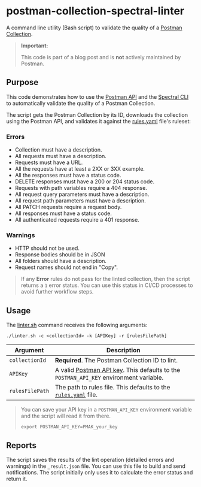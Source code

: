 # postman-collection-spectral-linter

A command line utility (Bash script) to validate the quality of a [Postman Collection](https://learning.postman.com/docs/collections/collections-overview/).

> **Important:**
>
> This code is part of a blog post and is **not** actively maintained by Postman.

## Purpose

This code demonstrates how to use the [Postman API](https://www.postman.com/postman/workspace/postman-public-workspace/collection/12959542-c8142d51-e97c-46b6-bd77-52bb66712c9a) and the [Spectral CLI](https://docs.stoplight.io/docs/spectral/9ffa04e052cc1-spectral-cli) to automatically validate the quality of a Postman Collection.

The script gets the Postman Collection by its ID, downloads the collection using the Postman API, and validates it against the [rules.yaml](rules.yaml) file's ruleset:

### Errors

- Collection must have a description.
- All requests must have a description.
- Requests must have a URL.
- All the requests have at least a 2XX or 3XX example.
- All the responses must have a status code.
- DELETE responses must have a 200 or 204 status code.
- Requests with path variables require a 404 response.
- All request query parameters must have a description.
- All request path parameters must have a description.
- All PATCH requests require a request body.
- All responses must have a status code.
- All authenticated requests require a 401 response.

### Warnings

- HTTP should not be used.
- Response bodies should be in JSON
- All folders should have a description.
- Request names should not end in "Copy".

> If any **Error** rules do not pass for the linted collection, then the script returns a `1` error status. You can use this status in CI/CD processes to avoid further workflow steps.

## Usage

The [linter.sh](linter.sh) command receives the following arguments:

```shell
./linter.sh -c <collectionId> -k [APIKey] -r [rulesFilePath]
```

| Argument | Description |
| --- | --- |
| `collectionId`  | **Required**. The Postman Collection ID to lint. |
| `APIKey`        | A valid [Postman API key](https://learning.postman.com/docs/developer/postman-api/authentication/). This defaults to the `POSTMAN_API_KEY` environment variable. |
| `rulesFilePath` | The path to rules file. This defaults to the [`rules.yaml`](rules.yaml) file. |

> You can save your API key in a `POSTMAN_API_KEY` environment variable and the script will read it from there.
> 
> ```shell
> export POSTMAN_API_KEY=PMAK_your_key
> ```

## Reports

The script saves the results of the lint operation (detailed errors and warnings) in the `_result.json` file. You can use this file to build and send notifications. The script initially only uses it to calculate the error status and return it.
